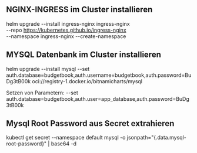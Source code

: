 ## NGINX-INGRESS im Cluster installieren

helm upgrade --install ingress-nginx ingress-nginx \
  --repo https://kubernetes.github.io/ingress-nginx \
  --namespace ingress-nginx --create-namespace

## MYSQL Datenbank im Cluster installieren

helm upgrade --install mysql --set auth.database=budgetbook,auth.username=budgetbook,auth.password=BuDg3tB00k oci://registry-1.docker.io/bitnamicharts/mysql

Setzen von Parametern:
--set auth.database=budgetbook,auth.user=app_database,auth.password=BuDg3tB00k

## Mysql Root Password aus Secret extrahieren

kubectl get secret --namespace default mysql -o jsonpath="{.data.mysql-root-password}" | base64 -d